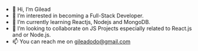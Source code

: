 - 👋 Hi, I’m Gilead
- 👀 I’m interested in becoming a Full-Stack Developer.
- 🌱 I’m currently learning Reactjs, Nodejs and MongoDB.
- 💞️ I’m looking to collaborate on JS Projects especially related to React.js and or Node.js.
- 📫 You can reach me on gileadodo@gmail.com

<!---
blur94/blur94 is a ✨ special ✨ repository because its `README.md` (this file) appears on your GitHub profile.
You can click the Preview link to take a look at your changes.
--->
